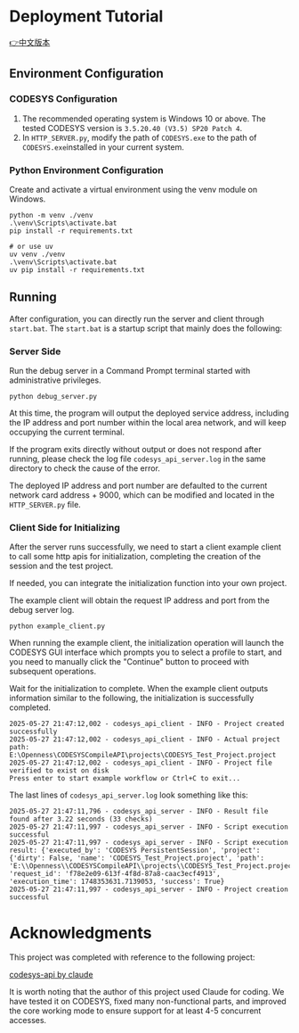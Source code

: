 # Deployment Tutorial

[👉中文版本](README_zh.md)

## Environment Configuration

### CODESYS Configuration
1. The recommended operating system is Windows 10 or above. The tested CODESYS version is `3.5.20.40 (V3.5) SP20 Patch 4`.
2. In `HTTP_SERVER.py`, modify the path of `CODESYS.exe` to the path of `CODESYS.exe`installed in your current system.

### Python Environment Configuration
Create and activate a virtual environment using the venv module on Windows.
```
python -m venv ./venv
.\venv\Scripts\activate.bat
pip install -r requirements.txt

# or use uv
uv venv ./venv
.\venv\Scripts\activate.bat
uv pip install -r requirements.txt
```

## Running

After configuration, you can directly run the server and client through `start.bat`. The `start.bat` is a startup script that mainly does the following:

### Server Side
Run the debug server in a Command Prompt terminal started with administrative privileges.
```
python debug_server.py
```
At this time, the program will output the deployed service address, including the IP address and port number within the local area network, and will keep occupying the current terminal.

If the program exits directly without output or does not respond after running, please check the log file `codesys_api_server.log` in the same directory to check the cause of the error.

The deployed IP address and port number are defaulted to the current network card address + 9000, which can be modified and located in the `HTTP_SERVER.py` file.

### Client Side for Initializing
After the server runs successfully, we need to start a client example client to call some http apis for initialization, completing the creation of the session and the test project.

If needed, you can integrate the initialization function into your own project.

The example client will obtain the request IP address and port from the debug server log.
```
python example_client.py
```
When running the example client, the initialization operation will launch the CODESYS GUI interface which prompts you to select a profile to start, and you need to manually click the "Continue" button to proceed with subsequent operations.

Wait for the initialization to complete. When the example client outputs information similar to the following, the initialization is successfully completed.

```
2025-05-27 21:47:12,002 - codesys_api_client - INFO - Project created successfully
2025-05-27 21:47:12,002 - codesys_api_client - INFO - Actual project path: E:\Openness\CODESYSCompileAPI\projects\CODESYS_Test_Project.project
2025-05-27 21:47:12,002 - codesys_api_client - INFO - Project file verified to exist on disk
Press enter to start example workflow or Ctrl+C to exit...
```

The last lines of `codesys_api_server.log` look something like this:

```
2025-05-27 21:47:11,796 - codesys_api_server - INFO - Result file found after 3.22 seconds (33 checks)
2025-05-27 21:47:11,997 - codesys_api_server - INFO - Script execution successful
2025-05-27 21:47:11,997 - codesys_api_server - INFO - Script execution result: {'executed_by': 'CODESYS PersistentSession', 'project': {'dirty': False, 'name': 'CODESYS_Test_Project.project', 'path': 'E:\\Openness\\CODESYSCompileAPI\\projects\\CODESYS_Test_Project.project'}, 'request_id': 'f78e2e09-613f-4f8d-87a8-caac3ecf4913', 'execution_time': 1748353631.7139053, 'success': True}
2025-05-27 21:47:11,997 - codesys_api_server - INFO - Project creation successful
```

# Acknowledgments

This project was completed with reference to the following project:

[codesys-api by claude](https://github.com/johannesPettersson80/codesys-api)

It is worth noting that the author of this project used Claude for coding. We have tested it on CODESYS, fixed many non-functional parts, and improved the core working mode to ensure support for at least 4-5 concurrent accesses.

